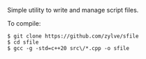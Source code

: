 Simple utility to write and manage script files.

To compile:
```
$ git clone https://github.com/zylve/sfile
$ cd sfile
$ gcc -g -std=c++20 src\/*.cpp -o sfile
```